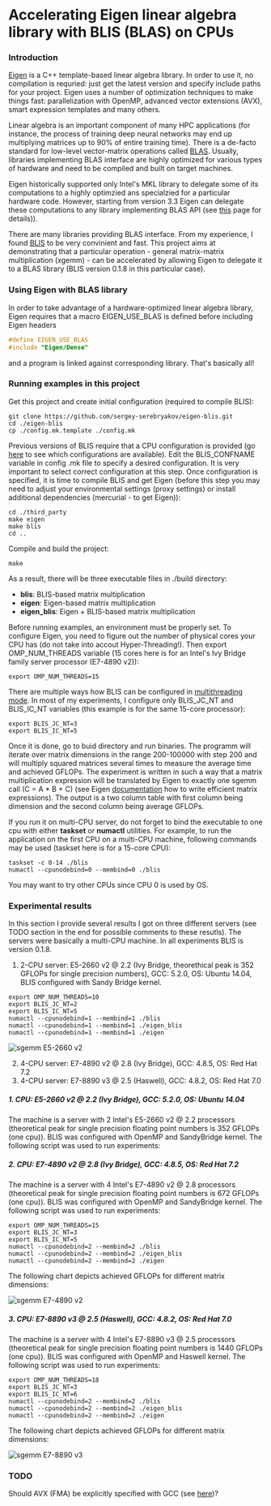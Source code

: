 # Accelerating Eigen linear algebra library with BLIS (BLAS) on CPUs

### Introduction
[Eigen](http://eigen.tuxfamily.org/) is a C++ template-based linear algebra library. In order to use it, no compilation is requried: just get the latest version and specify include paths for your project. Eigen uses a number of optimization techniques to make things fast: parallelization with OpenMP, advanced vector extensions (AVX), smart expression templates and many others.

Linear algebra is an important component of many HPC applications (for instance, the process of training deep neural networks may end up multiplying matrices up to 90% of entire training time). There is a de-facto standard for low-level vector-matrix operations called [BLAS](https://en.wikipedia.org/wiki/Basic_Linear_Algebra_Subprograms). Usually, libraries implementing BLAS interface are highly optimized for various types of hardware and need to be compiled and built on target machines.

Eigen historically supported only Intel's MKL library to delegate some of its computations to a highly optimzied ans specialzied for a particular hardware code. However, starting from version 3.3 Eigen can delegate these computations to any library implementing BLAS API (see [this](http://eigen.tuxfamily.org/dox-devel/TopicUsingBlasLapack.html) page for details)).

There are many libraries providing BLAS interface. From my experience, I found [BLIS](https://github.com/flame/blis) to be very convinient and fast. This project aims at demonstrating that a particular operation - general matrix-matrix multiplication (xgemm) - can be accelerated by allowing Eigen to delegate it to a BLAS library (BLIS version 0.1.8 in this particular case).
### Using Eigen with BLAS library
In order to take advantage of a hardware-optimized linear algebra library, Eigen requires that a macro EIGEN_USE_BLAS is defined before including Eigen headers
```c
#define EIGEN_USE_BLAS
#include "Eigen/Dense"
```
and a program is linked against corresponding library. That's basically all!
### Running examples in this project
Get this project and create initial configuration (required to compile BLIS):
```shell
git clone https://github.com/sergey-serebryakov/eigen-blis.git
cd ./eigen-blis
cp ./config.mk.template ./config.mk
```
Previous versions of BLIS require that a CPU configuration is provided (go [here](https://github.com/flame/blis/tree/0.1.8/config) to see which configurations are available). Edit the BLIS_CONFNAME variable in config .mk file to specify a desired configuration. It is very important to select correct configuration at this step. Once configuration is specified, it is time to compile BLIS and get Eigen (before this step you may need to adjust your environmental settings (proxy settings) or install additional dependencies (mercurial - to get Eigen)):
```shell
cd ./third_party
make eigen
make blis
cd ..
```

Compile and build the project:
```shell
make
```
As a result, there will be three executable files in ./build directory:
  * **blis**: BLIS-based matrix multiplication
  * **eigen**: Eigen-based matrix multiplication
  * **eigen_blis**: Eigen + BLIS-based matrix multiplication

Before running examples, an environment must be properly set. To configure Eigen, you need to figure out the number of physical cores your CPU has (do not take into accout Hyper-Threading!). Then export OMP_NUM_THREADS variable (15 cores here is for an Intel's Ivy Bridge family server processor (E7-4890 v2)):
 ```shell
 export OMP_NUM_THREADS=15
 ```
There are multiple ways how BLIS can be configured in [multithreading mode](https://github.com/flame/blis/wiki/Multithreading). In most of my experiments, I configure only BLIS_JC_NT and BLIS_IC_NT variables (this example is for the same 15-core processor):
 ```shell
 export BLIS_JC_NT=3
 export BLIS_IC_NT=5
 ```
 
Once it is done, go to buid directory and run binaries. The programm will iterate over matrix dimensions in the range 200-100000 with step 200 and will multiply squared matrices several times to measure the average time and achieved GFLOPs. The experiment is written in such a way that a matrix multiplication expression will be translated by Eigen to exactly one sgemm call (C = A * B + C) (see Eigen [documentation](http://eigen.tuxfamily.org/dox/TopicWritingEfficientProductExpression.html) how to write efficient matrix expressions). The output is a two column table with first column being dimension and the second column being average GFLOPs.

If you run it on multi-CPU server, do not forget to bind the executable to one cpu with either **taskset** or **numactl** utilities. For example, to run the application on the first CPU on a multi-CPU machine, following commands may be used (taskset here is for a 15-core CPU):
  ```shell
 taskset -c 0-14 ./blis
 numactl --cpunodebind=0 --membind=0 ./blis
 ```
 You may want to try other CPUs since CPU 0 is used by OS.
 
### Experimental results

In this section I provide several results I got on three different servers (see TODO section in the end for possible comments to these resutls). The servers were basically a multi-CPU machine. In all experiments BLIS is version 0.1.8.
 1. 2-CPU server: E5-2660 v2 @ 2.2 (Ivy Bridge, theorethical peak is 352 GFLOPs for single precision numbers), GCC: 5.2.0, OS: Ubuntu 14.04, BLIS configured with Sandy Bridge kernel.
 
   ```shell
 export OMP_NUM_THREADS=10
 export BLIS_JC_NT=2
 export BLIS_IC_NT=5
 numactl --cpunodebind=1 --membind=1 ./blis
 numactl --cpunodebind=1 --membind=1 ./eigen_blis
 numactl --cpunodebind=1 --membind=1 ./eigen
 ```
 
![sgemm E5-2660 v2](https://docs.google.com/uc?id=0B9MJrpMhxr32di11TzJsdzFoZzQ)

 2. 4-CPU server: E7-4890 v2 @ 2.8 (Ivy Bridge), GCC: 4.8.5, OS: Red Hat 7.2
 3. 4-CPU server: E7-8890 v3 @ 2.5 (Haswell), GCC: 4.8.2, OS: Red Hat 7.0

##### 1. CPU: E5-2660 v2 @ 2.2 (Ivy Bridge), GCC: 5.2.0, OS: Ubuntu 14.04
The machine is a server with 2 Intel's E5-2660 v2 @ 2.2 processors (theoretical peak for single precision floating point numbers is 352 GFLOPs (one cpu)). BLIS was configured with OpenMP and SandyBridge kernel. The following script was used to run experiments:


 
##### 2. CPU: E7-4890 v2 @ 2.8 (Ivy Bridge), GCC: 4.8.5, OS: Red Hat 7.2
The machine is a server with 4 Intel's E7-4890 v2 @ 2.8 processors (theoretical peak for single precision floating point numbers is 672 GFLOPs (one cpu)). BLIS was configured with OpenMP and SandyBridge kernel. The following script was used to run experiments:

  ```shell
 export OMP_NUM_THREADS=15
 export BLIS_JC_NT=3
 export BLIS_IC_NT=5
 numactl --cpunodebind=2 --membind=2 ./blis
 numactl --cpunodebind=2 --membind=2 ./eigen_blis
 numactl --cpunodebind=2 --membind=2 ./eigen
 ```
 The following chart depicts achieved GFLOPs for different matrix dimensions:
 
![sgemm E7-4890 v2](https://docs.google.com/uc?id=0B9MJrpMhxr32MVZ4WXVOaGNUUVU)

##### 3. CPU: E7-8890 v3 @ 2.5 (Haswell), GCC: 4.8.2, OS: Red Hat 7.0
The machine is a server with 4 Intel's E7-8890 v3 @ 2.5 processors (theoretical peak for single precision floating point numbers is 1440 GFLOPs (one cpu)). BLIS was configured with OpenMP and Haswell kernel. The following script was used to run experiments:
  ```shell
 export OMP_NUM_THREADS=18
 export BLIS_JC_NT=3
 export BLIS_IC_NT=6
 numactl --cpunodebind=2 --membind=2 ./blis
 numactl --cpunodebind=2 --membind=2 ./eigen_blis
 numactl --cpunodebind=2 --membind=2 ./eigen
 ```
 The following chart depicts achieved GFLOPs for different matrix dimensions:
 
![sgemm E7-8890 v3](https://docs.google.com/uc?id=0B9MJrpMhxr32NkF3bkgtT3NTMVU)

### TODO
Should AVX (FMA) be explicitly specified with GCC (see [here](http://eigen.tuxfamily.org/index.php?title=3.3))?
